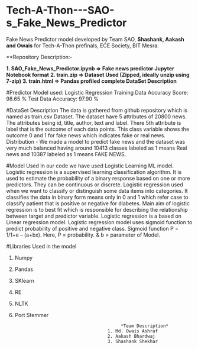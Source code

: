 # Tech-A-Thon---SAO-s_Fake_News_Predictor
Fake News Predictor model developed by Team SAO, **Shashank, Aakash and Owais** for Tech-A-Thon prefinals, ECE Society, BIT Mesra.


**Repository Description:-

**1. SAO_Fake_News_Predictor.ipynb => Fake news predictor Jupyter Notebook format**
**2. train.zip => Dataset Used (Zipped, ideally unzip using 7-zip)**
**3. train.html => Pandas profiled complete DataSet Description**

#Predictor
Model used: Logistic Regression
Training Data Accuracy Score: 98.65 %
Test Data Accuracy: 97.90 %


#DataSet Description
The data is gathered from github repository which is named as train.csv Dataset. The dataset have 5 attributes of  20800 news. The attributes being id, title, author, text and label.
There 5th attribute is label that is the outcome of each data points. This class variable shows the outcome 0 and 1 for fake news which indicates fake or real news.
Distribution - We made a model to predict fake news and the dataset was very much balanced having around 10413 classes labeled as 1 means Real news and 10387 labeled as 1 means FAKE NEWS.

#Model Used
In our code we have used Logistic Learning ML model. Logistic regression is a supervised learning classification algorithm. It is used to estimate the probability of a binary response based on one or more predictors. They can be continuous or discrete. Logistic regression used when we want to classify or distinguish some data items into categories. It classifies the data in binary form means only in 0 and 1 which refer case to classify patient that is positive or negative for diabetes. Main aim of logistic regression is to best fit which is responsible for describing the relationship between target and predictor variable. Logistic regression is a based on Linear regression model. Logistic regression model uses sigmoid function to predict probability of positive and negative class.
Sigmoid function P = 1/1+e – (a+bx).
 Here, P = probability.
     & b = parameter of Model.
 
 
 
#Libraries Used in the model
1.   Numpy
2.   Pandas 
3.   SKlearn 
4.   RE
5.   NLTK
6.   Port Stemmer

                                                 *Team Description*
                                            1. Md. Owais Ashraf 
                                            2. Aakash Bhardwaj
                                            3. Shashank Shekhar
                                                                   






